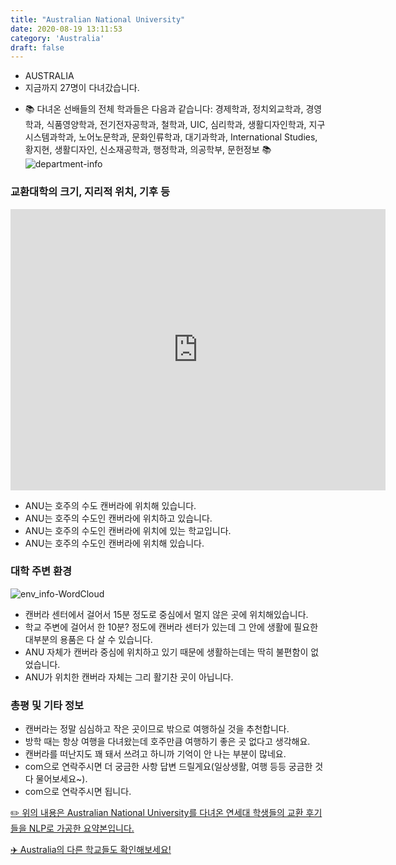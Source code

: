 ```yaml
---
title: "Australian National University"
date: 2020-08-19 13:11:53
category: 'Australia'
draft: false
---
```



* AUSTRALIA
* 지금까지 27명이 다녀갔습니다. 
- 📚 다녀온 선배들의 전체 학과들은 다음과 같습니다: 경제학과, 정치외교학과, 경영학과, 식품영양학과, 전기전자공학과, 철학과, UIC, 심리학과, 생활디자인학과, 지구시스템과학과, 노어노문학과, 문화인류학과, 대기과학과, International Studies, 황지현, 생활디자인, 신소재공학과, 행정학과, 의공학부, 문헌정보 📚
![department-info](../plots/AU000019.png)
### 교환대학의 크기, 지리적 위치, 기후 등
<iframe
width="600"
height="450"
frameborder="0" style="border:0"
src="https://www.google.com/maps/embed/v1/place?key=AIzaSyC9e1AME-pVmWC4hBpFdu5S4dKzyepa3HQ&q=Australian+National+University&center=-35.2776999,149.118527&zoom=14" allowfullscreen>
</iframe>

* ANU는 호주의 수도 캔버라에 위치해 있습니다.
* ANU는 호주의 수도인 캔버라에 위치하고 있습니다.
* ANU는 호주의 수도인 캔버라에 위치에 있는 학교입니다.
* ANU는 호주의 수도인 캔버라에 위치해 있습니다.


### 대학 주변 환경

![env_info-WordCloud](../univ_wordclouds_okt/env_info/AU000019_env_info_okt.png)

* 캔버라 센터에서 걸어서 15분 정도로 중심에서 멀지 않은 곳에 위치해있습니다.
* 학교 주변에 걸어서 한 10분? 정도에 캔버라 센터가 있는데 그 안에 생활에 필요한 대부분의 용품은 다 살 수 있습니다.
* ANU 자체가 캔버라 중심에 위치하고 있기 때문에 생활하는데는 딱히 불편함이 없었습니다.
* ANU가 위치한 캔버라 자체는 그리 활기찬 곳이 아닙니다.


### 총평 및 기타 정보 
* 캔버라는 정말 심심하고 작은 곳이므로 밖으로 여행하실 것을 추천합니다.
* 방학 때는 항상 여행을 다녀왔는데 호주만큼 여행하기 좋은 곳 없다고 생각해요.
* 캔버라를 떠난지도 꽤 돼서 쓰려고 하니까 기억이 안 나는 부분이 많네요.
* com으로 연락주시면 더 궁금한 사항 답변 드릴게요(일상생활, 여행 등등 궁금한 것 다 물어보세요~).
* com으로 연락주시면 됩니다.


[✏️ 위의 내용은 Australian National University를 다녀온 연세대 학생들의 교환 후기들을 NLP로 가공한 요약본입니다.](http://oia.yonsei.ac.kr/partner/expReport.asp?ucode=AU000019&bgbn=A)

[✈️ Australia의 다른 학교들도 확인해보세요!](https://yonsei-exchange.netlify.app/?category=Australia)
